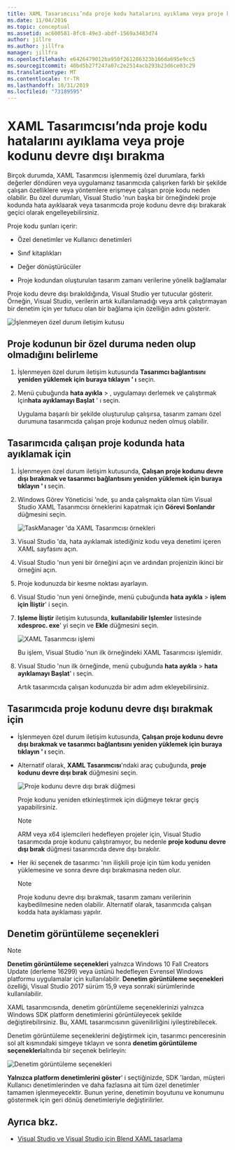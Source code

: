 ```yaml
---
title: XAML Tasarımcısı’nda proje kodu hatalarını ayıklama veya proje kodunu devre dışı bırakma
ms.date: 11/04/2016
ms.topic: conceptual
ms.assetid: ac600581-8fc8-49e3-abdf-1569a3483d74
author: jillre
ms.author: jillfra
manager: jillfra
ms.openlocfilehash: e6426479012ba950f261286323b166da695e9cc5
ms.sourcegitcommit: 40bd5b27f247a07c2e2514acb293b23d6ce03c29
ms.translationtype: MT
ms.contentlocale: tr-TR
ms.lasthandoff: 10/31/2019
ms.locfileid: "73189595"
---
```

# <a name="debug-or-disable-project-code-in-xaml-designer"></a>XAML Tasarımcısı’nda proje kodu hatalarını ayıklama veya proje kodunu devre dışı bırakma

Birçok durumda, XAML Tasarımcısı işlenmemiş özel durumlara, farklı değerler döndüren veya uygulamanız tasarımcıda çalışırken farklı bir şekilde çalışan özelliklere veya yöntemlere erişmeye çalışan proje kodu neden olabilir. Bu özel durumları, Visual Studio 'nun başka bir örneğindeki proje kodunda hata ayıklaarak veya tasarımcıda proje kodunu devre dışı bırakarak geçici olarak engelleyebilirsiniz.

Proje kodu şunları içerir:

- Özel denetimler ve Kullanıcı denetimleri

- Sınıf kitaplıkları

- Değer dönüştürücüler

- Proje kodundan oluşturulan tasarım zamanı verilerine yönelik bağlamalar

Proje kodu devre dışı bırakıldığında, Visual Studio yer tutucular gösterir. Örneğin, Visual Studio, verilerin artık kullanılamadığı veya artık çalıştırmayan bir denetim için yer tutucu olan bir bağlama için özelliğin adını gösterir.

![İşlenmeyen özel durum iletişim kutusu](media/xaml_unhandledexception.png)

## <a name="to-determine-if-project-code-is-causing-an-exception"></a>Proje kodunun bir özel duruma neden olup olmadığını belirleme

1. İşlenmeyen özel durum iletişim kutusunda **Tasarımcı bağlantısını yeniden yüklemek için buraya tıklayın ' ı** seçin.

2. Menü çubuğunda **hata ayıkla** > , uygulamayı derlemek ve çalıştırmak Için**hata ayıklamayı Başlat** ' ı seçin.

     Uygulama başarılı bir şekilde oluşturulup çalışırsa, tasarım zamanı özel durumuna tasarımcıda çalışan proje kodunuz neden olmuş olabilir.

## <a name="to-debug-project-code-running-in-the-designer"></a>Tasarımcıda çalışan proje kodunda hata ayıklamak için

1. İşlenmeyen özel durum iletişim kutusunda, **Çalışan proje kodunu devre dışı bırakmak ve tasarımcı bağlantısını yeniden yüklemek için buraya tıklayın ' ı** seçin.

2. Windows Görev Yöneticisi 'nde, şu anda çalışmakta olan tüm Visual Studio XAML Tasarımcısı örneklerini kapatmak için **Görevi Sonlandır** düğmesini seçin.

     ![TaskManager 'da XAML Tasarımcısı örnekleri](media/xaml_taskmanager.png)

3. Visual Studio 'da, hata ayıklamak istediğiniz kodu veya denetimi içeren XAML sayfasını açın.

4. Visual Studio 'nun yeni bir örneğini açın ve ardından projenizin ikinci bir örneğini açın.

5. Proje kodunuzda bir kesme noktası ayarlayın.

6. Visual Studio 'nun yeni örneğinde, menü çubuğunda **hata ayıkla** > **işlem için İliştir**' i seçin.

7. **Işleme İliştir** iletişim kutusunda, **kullanılabilir Işlemler** listesinde **xdesproc. exe**' yi seçin ve **Ekle** düğmesini seçin.

     ![XAML Tasarımcısı işlemi](media/xaml_attach.png)

     Bu işlem, Visual Studio 'nun ilk örneğindeki XAML Tasarımcısı işlemidir.

8. Visual Studio 'nun ilk örneğinde, menü çubuğunda **hata ayıkla** > **hata ayıklamayı Başlat**' ı seçin.

     Artık tasarımcıda çalışan kodunuzda bir adım adım ekleyebilirsiniz.

## <a name="to-disable-project-code-in-the-designer"></a>Tasarımcıda proje kodunu devre dışı bırakmak için

- İşlenmeyen özel durum iletişim kutusunda, **Çalışan proje kodunu devre dışı bırakmak ve tasarımcı bağlantısını yeniden yüklemek için buraya tıklayın ' ı** seçin.

- Alternatif olarak, **XAML Tasarımcısı**'ndaki araç çubuğunda, **proje kodunu devre dışı bırak** düğmesini seçin.

     ![Proje kodunu devre dışı bırak düğmesi](media/xaml_disablecode.png)

     Proje kodunu yeniden etkinleştirmek için düğmeye tekrar geçiş yapabilirsiniz.

    > [!NOTE]
    > ARM veya x64 işlemcileri hedefleyen projeler için, Visual Studio tasarımcıda proje kodunu çalıştıramıyor, bu nedenle **proje kodunu devre dışı bırak** düğmesi tasarımcıda devre dışı bırakılır.

- Her iki seçenek de tasarımcı 'nın ilişkili proje için tüm kodu yeniden yüklemesine ve sonra devre dışı bırakmasına neden olur.

    > [!NOTE]
    > Proje kodunu devre dışı bırakmak, tasarım zamanı verilerinin kaybedilmesine neden olabilir. Alternatif olarak, tasarımcıda çalışan kodda hata ayıklaması yapılır.

## <a name="control-display-options"></a>Denetim görüntüleme seçenekleri

> [!NOTE]
> **Denetim görüntüleme seçenekleri** yalnızca Windows 10 Fall Creators Update (derleme 16299) veya üstünü hedefleyen Evrensel Windows platformu uygulamalar için kullanılabilir. **Denetim görüntüleme seçenekleri** özelliği, Visual Studio 2017 sürüm 15,9 veya sonraki sürümlerinde kullanılabilir.

XAML tasarımcısında, denetim görüntüleme seçeneklerinizi yalnızca Windows SDK platform denetimlerini görüntüleyecek şekilde değiştirebilirsiniz. Bu, XAML tasarımcısının güvenilirliğini iyileştirebilecek.

Denetim görüntüleme seçeneklerini değiştirmek için, tasarımcı penceresinin sol alt kısmındaki simgeye tıklayın ve sonra **denetim görüntüleme seçenekleri**altında bir seçenek belirleyin:

![Denetim görüntüleme seçenekleri](media/control_display_options.png)

**Yalnızca platform denetimlerini göster**' i seçtiğinizde, SDK 'lardan, müşteri Kullanıcı denetimlerinden ve daha fazlasına ait tüm özel denetimler tamamen işlenmeyecektir. Bunun yerine, denetimin boyutunu ve konumunu göstermek için geri dönüş denetimleriyle değiştirilirler.

## <a name="see-also"></a>Ayrıca bkz.

- [Visual Studio ve Visual Studio için Blend XAML tasarlama](designing-xaml-in-visual-studio.md)
